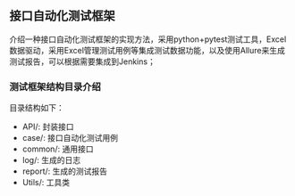 ## ****接口自动化测试框架****

介绍一种接口自动化测试框架的实现方法，采用python+pytest测试工具，Excel数据驱动，采用Excel管理测试用例等集成测试数据功能，以及使用Allure来生成测试报告，可以根据需要集成到Jenkins；

### **测试框架结构目录介绍**
目录结构如下：
* API/: 封装接口
* case/: 接口自动化测试用例
* common/:  通用接口
* log/: 生成的日志
* report/: 生成的测试报告
* Utils/: 工具类

